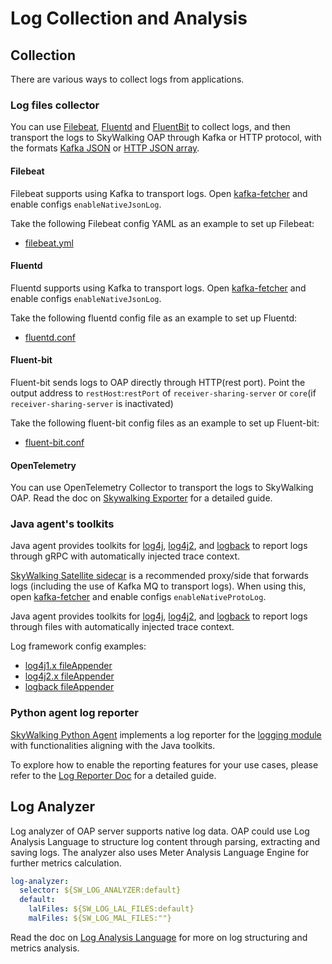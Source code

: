# Log Collection and Analysis

## Collection
There are various ways to collect logs from applications.

### Log files collector

You can use [Filebeat](https://www.elastic.co/cn/beats/filebeat), [Fluentd](https://fluentd.org)
and [FluentBit](http://fluentbit.io) to collect logs, and then transport the logs to SkyWalking OAP through Kafka or
HTTP protocol, with the formats [Kafka JSON](../../protocols/Log-Data-Protocol.md#native-kafka-protocol)
or [HTTP JSON array](../../protocols/Log-Data-Protocol.md#http-api).

#### Filebeat
Filebeat supports using Kafka to transport logs. Open [kafka-fetcher](kafka-fetcher.md#kafka-fetcher) and enable configs `enableNativeJsonLog`.

Take the following Filebeat config YAML as an example to set up Filebeat:
- [filebeat.yml](../../../../test/e2e-v2/cases/kafka/log/filebeat.yml)

#### Fluentd
Fluentd supports using Kafka to transport logs. Open [kafka-fetcher](kafka-fetcher.md#kafka-fetcher) and enable configs `enableNativeJsonLog`.

Take the following fluentd config file as an example to set up Fluentd:
- [fluentd.conf](../../../../test/e2e-v2/cases/kafka/log/fluentd.conf)

#### Fluent-bit
Fluent-bit sends logs to OAP directly through HTTP(rest port). 
Point the output address to `restHost`:`restPort` of `receiver-sharing-server` or `core`(if `receiver-sharing-server` is inactivated)

Take the following fluent-bit config files as an example to set up Fluent-bit:
- [fluent-bit.conf](../../../../test/e2e-v2/cases/log/fluent-bit/fluent-bit.conf)

#### OpenTelemetry
You can use OpenTelemetry Collector to transport the logs to SkyWalking OAP.
Read the doc on [Skywalking Exporter](https://github.com/open-telemetry/opentelemetry-collector-contrib/tree/main/exporter/skywalkingexporter) for a detailed guide.

### Java agent's toolkits
Java agent provides toolkits for 
[log4j](https://github.com/apache/skywalking-java/blob/main/docs/en/setup/service-agent/java-agent/Application-toolkit-log4j-1.x.md),
[log4j2](https://github.com/apache/skywalking-java/blob/main/docs/en/setup/service-agent/java-agent/Application-toolkit-log4j-2.x.md), and
[logback](https://github.com/apache/skywalking-java/blob/main/docs/en/setup/service-agent/java-agent/Application-toolkit-logback-1.x.md) 
to report logs through gRPC with automatically injected trace context.

[SkyWalking Satellite sidecar](https://github.com/apache/skywalking-satellite) is a recommended proxy/side that
forwards logs (including the use of Kafka MQ to transport logs). When using this, open [kafka-fetcher](kafka-fetcher.md#kafka-fetcher)
and enable configs `enableNativeProtoLog`.

Java agent provides toolkits for
[log4j](https://github.com/apache/skywalking-java/blob/main/docs/en/setup/service-agent/java-agent/Application-toolkit-log4j-1.x.md#print-skywalking-context-in-your-logs),
[log4j2](https://github.com/apache/skywalking-java/blob/main/docs/en/setup/service-agent/java-agent/Application-toolkit-log4j-2.x.md#print-skywalking-context-in-your-logs), and
[logback](https://github.com/apache/skywalking-java/blob/main/docs/en/setup/service-agent/java-agent/Application-toolkit-logback-1.x.md#print-skywalking-context-in-your-logs)
to report logs through files with automatically injected trace context.

Log framework config examples:
- [log4j1.x fileAppender](../../../../test/e2e-v2/java-test-service/e2e-service-provider/src/main/resources/log4j.properties)
- [log4j2.x fileAppender](../../../../test/e2e-v2/java-test-service/e2e-service-provider/src/main/resources/log4j2.xml)
- [logback fileAppender](../../../../test/e2e-v2/java-test-service/e2e-service-provider/src/main/resources/logback.xml)

### Python agent log reporter

[SkyWalking Python Agent](https://github.com/apache/skywalking-python) implements a log reporter for the [logging 
module](https://docs.python.org/3/library/logging.html) with functionalities aligning with the Java toolkits. 

To explore how to enable the reporting features for your use cases, please refer to the 
[Log Reporter Doc](https://github.com/apache/skywalking-python/blob/master/docs/en/setup/advanced/LogReporter.md) for a detailed guide.

## Log Analyzer

Log analyzer of OAP server supports native log data. OAP could use Log Analysis Language to
structure log content through parsing, extracting and saving logs. 
The analyzer also uses Meter Analysis Language Engine for further metrics calculation.

```yaml
log-analyzer:
  selector: ${SW_LOG_ANALYZER:default}
  default:
    lalFiles: ${SW_LOG_LAL_FILES:default}
    malFiles: ${SW_LOG_MAL_FILES:""}
```

Read the doc on [Log Analysis Language](../../concepts-and-designs/lal.md) for more on log structuring and metrics analysis.

